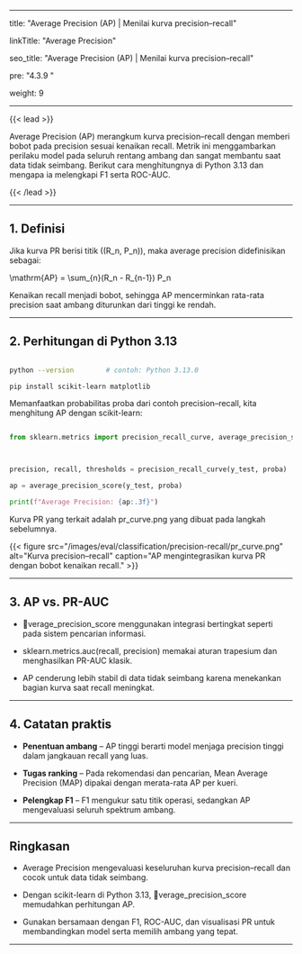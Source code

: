 ﻿---

title: "Average Precision (AP) | Menilai kurva precision–recall"

linkTitle: "Average Precision"

seo_title: "Average Precision (AP) | Menilai kurva precision–recall"

pre: "4.3.9 "

weight: 9

---



{{< lead >}}

Average Precision (AP) merangkum kurva precision–recall dengan memberi bobot pada precision sesuai kenaikan recall. Metrik ini menggambarkan perilaku model pada seluruh rentang ambang dan sangat membantu saat data tidak seimbang. Berikut cara menghitungnya di Python 3.13 dan mengapa ia melengkapi F1 serta ROC-AUC.

{{< /lead >}}



---



## 1. Definisi



Jika kurva PR berisi titik \((R_n, P_n)\), maka average precision didefinisikan sebagai:





\mathrm{AP} = \sum_{n}(R_n - R_{n-1}) P_n





Kenaikan recall menjadi bobot, sehingga AP mencerminkan rata-rata precision saat ambang diturunkan dari tinggi ke rendah.



---



## 2. Perhitungan di Python 3.13



```bash

python --version        # contoh: Python 3.13.0

pip install scikit-learn matplotlib

```



Memanfaatkan probabilitas proba dari contoh precision–recall, kita menghitung AP dengan scikit-learn:



```python

from sklearn.metrics import precision_recall_curve, average_precision_score



precision, recall, thresholds = precision_recall_curve(y_test, proba)

ap = average_precision_score(y_test, proba)

print(f"Average Precision: {ap:.3f}")

```



Kurva PR yang terkait adalah pr_curve.png yang dibuat pada langkah sebelumnya.



{{< figure src="/images/eval/classification/precision-recall/pr_curve.png" alt="Kurva precision–recall" caption="AP mengintegrasikan kurva PR dengan bobot kenaikan recall." >}}



---



## 3. AP vs. PR-AUC



- verage_precision_score menggunakan integrasi bertingkat seperti pada sistem pencarian informasi.

- sklearn.metrics.auc(recall, precision) memakai aturan trapesium dan menghasilkan PR-AUC klasik.

- AP cenderung lebih stabil di data tidak seimbang karena menekankan bagian kurva saat recall meningkat.



---



## 4. Catatan praktis



- **Penentuan ambang** – AP tinggi berarti model menjaga precision tinggi dalam jangkauan recall yang luas.

- **Tugas ranking** – Pada rekomendasi dan pencarian, Mean Average Precision (MAP) dipakai dengan merata-rata AP per kueri.

- **Pelengkap F1** – F1 mengukur satu titik operasi, sedangkan AP mengevaluasi seluruh spektrum ambang.



---



## Ringkasan



- Average Precision mengevaluasi keseluruhan kurva precision–recall dan cocok untuk data tidak seimbang.

- Dengan scikit-learn di Python 3.13, verage_precision_score memudahkan perhitungan AP.

- Gunakan bersamaan dengan F1, ROC-AUC, dan visualisasi PR untuk membandingkan model serta memilih ambang yang tepat.

---

